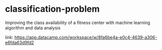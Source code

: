 # classification-problem
Improving the class availability of a fitness center with machine learning algorithm and data analysis

link: https://app.datacamp.com/workspace/w/8fa6be4a-e0c4-4639-a306-e6fda63d9fd2
